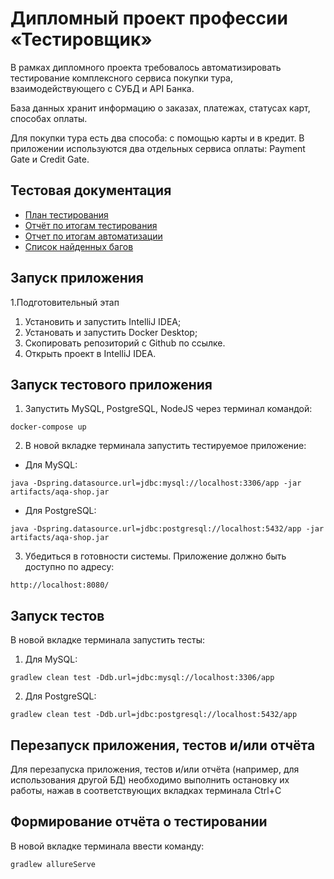 # Дипломный проект профессии «Тестировщик»

В рамках дипломного проекта требовалось автоматизировать тестирование комплексного сервиса покупки тура, взаимодействующего с СУБД и API Банка.

База данных хранит информацию о заказах, платежах, статусах карт, способах оплаты.

Для покупки тура есть два способа: с помощью карты и в кредит. В приложении используются два отдельных сервиса оплаты: Payment Gate и Credit Gate.

## Тестовая документация
- [План тестирования](https://github.com/TatianaHrip/diplom/blob/master/Documents/Plan.md)
- [Отчёт по итогам тестирования](https://github.com/TatianaHrip/diplom/blob/master/Documents/%D0%9E%D1%82%D1%87%D1%91%D1%82%20%D0%BE%20%D0%BF%D1%80%D0%BE%D0%B2%D0%B5%D0%B4%D1%91%D0%BD%D0%BD%D0%BE%D0%BC%20%D1%82%D0%B5%D1%81%D1%82%D0%B8%D1%80%D0%BE%D0%B2%D0%B0%D0%BD%D0%B8%D0%B8.md) 
- [Отчет по итогам автоматизации](https://github.com/TatianaHrip/diplom/blob/master/Documents/%D0%9E%D1%82%D1%87%D1%91%D1%82%20%D0%BE%20%D0%BF%D1%80%D0%BE%D0%B2%D0%B5%D0%B4%D1%91%D0%BD%D0%BD%D0%BE%D0%B9%20%D0%B0%D0%B2%D1%82%D0%BE%D0%BC%D0%B0%D1%82%D0%B8%D0%B7%D0%B0%D1%86%D0%B8%D0%B8.md)
- [Список найденных багов](https://github.com/TatianaHrip/diplom/issues)

## Запуск приложения

1.Подготовительный этап
1. Установить и запустить IntelliJ IDEA;
1. Установать и запустить Docker Desktop;
1. Скопировать репозиторий с Github по ссылке.
1. Открыть проект в IntelliJ IDEA.


## Запуск тестового приложения

1. Запустить MySQL, PostgreSQL, NodeJS через терминал командой:
 
 `docker-compose up`

2. В новой вкладке терминала запустить тестируемое приложение:
 * Для MySQL:

`java -Dspring.datasource.url=jdbc:mysql://localhost:3306/app -jar artifacts/aqa-shop.jar`

* Для PostgreSQL:

`java -Dspring.datasource.url=jdbc:postgresql://localhost:5432/app -jar artifacts/aqa-shop.jar`

3. Убедиться в готовности системы. Приложение должно быть доступно по адресу:

`http://localhost:8080/`


## Запуск тестов

В новой вкладке терминала запустить тесты:

1. Для MySQL:

`gradlew clean test -Ddb.url=jdbc:mysql://localhost:3306/app`

2. Для PostgreSQL:

`gradlew clean test -Ddb.url=jdbc:postgresql://localhost:5432/app`


## Перезапуск приложения, тестов и/или отчёта

Для перезапуска приложения, тестов и/или отчёта (например, для использования другой БД) необходимо выполнить остановку их работы, нажав в соответствующих вкладках терминала Ctrl+С

## Формирование отчёта о тестировании

В новой вкладке терминала ввести команду:

`gradlew allureServe`
